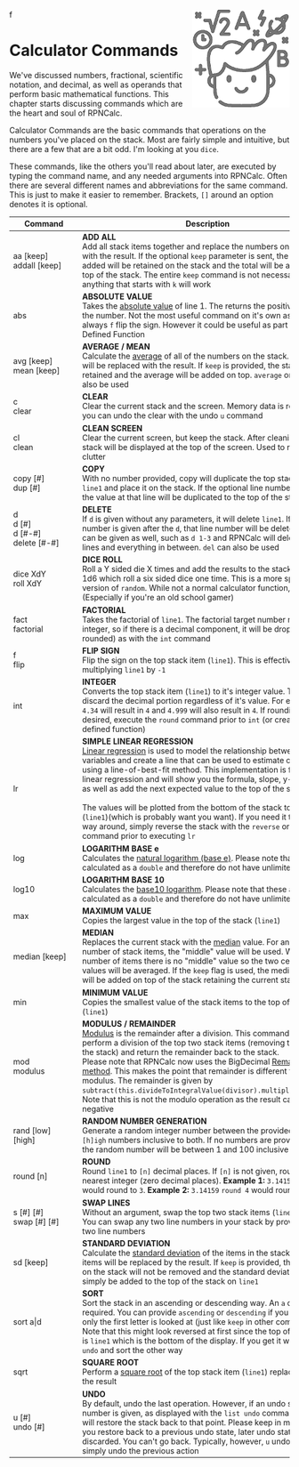 f<img align="right" width="175" src="../Images/CalcCommands.png">

# Calculator Commands

We've discussed numbers, fractional, scientific notation, and decimal, as well as operands that perform basic mathematical functions.  This chapter starts discussing commands which are the heart and soul of RPNCalc.

Calculator Commands are the basic commands that operations on the numbers you've placed on the stack.  Most are fairly simple and intuitive, but there are a few that are a bit odd.  I'm looking at you `dice`.

These commands, like the others you'll read about later, are executed by typing the command name, and any needed arguments into RPNCalc.  Often there are several different names and abbreviations for the same command.  This is just to make it easier to remember.  Brackets, `[]` around an option denotes it is optional.

|<div style="width:110px">Command</div>|Description|
|-------|-----------|
|aa [keep]<br>addall [keep]| **ADD ALL**<br>Add all stack items together and replace the numbers on the stack with the result.  If the optional `keep` parameter is sent, the elements added will be retained on the stack and the total will be added to the top of the stack.  The entire `keep` command is not necessary, anything that starts with `k` will work|
|abs| **ABSOLUTE VALUE**<br>Takes the [absolute value](https://en.wikipedia.org/wiki/Absolute_value#:~:text=In%20mathematics%2C%20the%20absolute%20value,and%20%7C0%7C%20%3D%200) of line 1.  The returns the positive value of the number.  Not the most useful command on it's own as you can always `f` flip the sign.  However it could be useful as part of a User Defined Function|
|avg [keep]<br>mean [keep]|**AVERAGE / MEAN**<br>Calculate the [average](https://en.wikipedia.org/wiki/Average) of all of the numbers on the stack.  The stack will be replaced with the result.  If `keep` is provided, the stack will be retained and the average will be added on top. `average` or `mean` can also be used|
|c <br> clear| **CLEAR**<br>Clear the current stack and the screen.  Memory data is retained and you can undo the clear with the undo `u` command|
|cl <br> clean| **CLEAN SCREEN**<br>Clear the current screen, but keep the stack.  After cleaning, the stack will be displayed at the top of the screen.  Used to remove the clutter|
|copy [#] <br> dup [#]|**COPY**<br>With no number provided, copy will duplicate the top stack item / `line1` and place it on the stack.  If the optional line number is given, the value at that line will be duplicated to the top of the stack|
|d<br>d [#]<br>d [#-#]<br>delete [#-#]| **DELETE**<br>If `d` is given without any parameters, it will delete `line1`.  If a line number is given after the `d`, that line number will be deleted.  A range can be given as well, such as `d 1-3` and RPNCalc will delete those lines and everything in between.  `del` can also be used|
|dice XdY<br>roll XdY| **DICE ROLL**<br>Roll a Y sided die X times and add the results to the stack.  Default is 1d6 which roll a six sided dice one time. This is a more specific version of `random`. While not a normal calculator function, it's fun! (Especially if you're an old school gamer)|
|fact <br>factorial| **FACTORIAL**<br>Takes the factorial of `line1`. The factorial target number must be an integer, so if there is a decimal component, it will be dropped (not rounded) as with the `int` command|
|f <br> flip | **FLIP SIGN**<br>Flip the sign on the top stack item (`line1`). This is effectively multiplying `line1` by `-1`|
|int| **INTEGER**<br>Converts the top stack item (`line1`) to it's integer value.  This will discard the decimal portion regardless of it's value.  For example: `4.34` will result in `4` and `4.999` will also result in `4`. If rounding is desired, execute the `round` command prior to `int` (or create a user defined function)|
|lr| **SIMPLE LINEAR REGRESSION**<br>[Linear regression](https://www.graphpad.com/guides/the-ultimate-guide-to-linear-regression) is used to model the relationship between two variables and create a line that can be used to estimate other values using a line-of-best-fit method. This implementation is for simple linear regression and will show you the formula, slope, y-intercept as well as add the next expected value to the top of the stack.<br><br>The values will be plotted from the bottom of the stack to the top (`line1`)(which is probably want you want).  If you need it the other way around, simply reverse the stack with the `reverse` or `rev` command prior to executing `lr`|
|log|**LOGARITHM BASE e**<br>Calculates the [natural logarithm (base e)](https://en.wikipedia.org/wiki/Natural_logarithm). Please note that these are calculated as a `double` and therefore do not have unlimited precision|
|log10|**LOGARITHM BASE 10**<br>Calculates the [base10 logarithm](https://en.wikipedia.org/wiki/Common_logarithm). Please note that these are calculated as a `double` and therefore do not have unlimited precision|
|max|**MAXIMUM VALUE**<br>Copies the largest value in the top of the stack (`line1`)|
|median [keep]|**MEDIAN**<br>Replaces the current stack with the [median](https://en.wikipedia.org/wiki/Median) value. For an odd number of stack items, the "middle" value will be used.  With an even number of items there is no "middle" value so the two center most values will be averaged. If the `keep` flag is used, the median value will be added on top of the stack retaining the current stack values|
|min|**MINIMUM VALUE**<br>Copies the smallest value of the stack items to the top of the stack (`line1`)|
|mod<br>modulus| **MODULUS / REMAINDER**<br>[Modulus](en.wikipedia.org/wiki/Modular_arithmetic) is the remainder after a division.  This command will perform a division of the top two stack items (removing them from the stack) and return the remainder back to the stack. <br>Please note that RPNCalc now uses the BigDecimal [Remainder method](https://docs.oracle.com/javase/8/docs/api/java/math/BigDecimal.html#:~:text=1.5-,remainder,-public%C2%A0BigDecimal%C2%A0remainder(BigDecimal%C2%A0divisor)). This makes the point that remainder is different than modulus. The remainder is given by `subtract(this.divideToIntegralValue(divisor).multiply(divisor))` Note that this is not the modulo operation as the result can be negative|
|rand [low] \[high] | **RANDOM NUMBER GENERATION**<br>Generate a random integer number between the provided `[l]ow` and `[h]igh` numbers inclusive to both.  If no numbers are provided, then the random number will be between 1 and 100 inclusive|
|round [n]| **ROUND**<br>Round `line1` to `[n]` decimal places.  If `[n]` is not given, round to the nearest integer (zero decimal places).  **Example 1:** `3.14159` `round` would round to `3`.  **Example 2:** `3.14159` `round 4` would round to `3.1416`|
|s [#] \[#] <br> swap [#] \[#]| **SWAP LINES**<br>Without an argument, swap the top two stack items (`line1 & line2`).  You can swap any two line numbers in your stack by providing the two line numbers|
|sd [keep]|**STANDARD DEVIATION**<br>Calculate the [standard deviation](https://en.wikipedia.org/wiki/Standard_deviation) of the items in the stack.  The stack items will be replaced by the result. If `keep` is provided, the numbers on the stack will not be removed and the standard deviation will simply be added to the top of the stack on `line1`|
|sort a\|d|**SORT**<br>Sort the stack in an ascending or descending way.  An `a` or `d` is required.  You can provide `ascending` or `descending` if you like, but only the first letter is looked at (just like `keep` in other commands.) Note that this might look reversed at first since the top of the stack is `line1` which is the bottom of the display.  If you get it wrong just `undo` and sort the other way|
|sqrt| **SQUARE ROOT**<br>Perform a [square root](https://en.wikipedia.org/wiki/Square_root) of the top stack item (`line1`) replacing it with the result|
|u [#]<br> undo [#]| **UNDO**<br>By default, undo the last operation.  However, if an undo stack line number is given, as displayed with the `list undo` command, undo will restore the stack back to that point.  Please keep in mind that if you restore back to a previous undo state, later undo states will be discarded.  You can't go back. Typically, however, `u` undo is used to simply undo the previous action|

